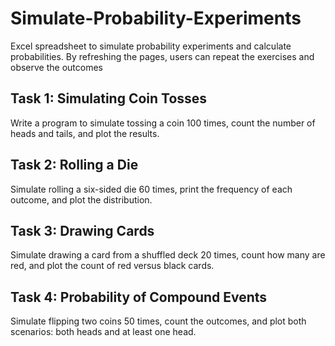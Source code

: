 # Simulate-Probability-Experiments
Excel spreadsheet to simulate probability experiments and calculate probabilities. By refreshing the pages, users can repeat the exercises and observe the outcomes

## Task 1: Simulating Coin Tosses

Write a program to simulate tossing a coin 100 times, count the number of heads and tails, and plot the results.

## Task 2: Rolling a Die

Simulate rolling a six-sided die 60 times, print the frequency of each outcome, and plot the distribution.

## Task 3: Drawing Cards

Simulate drawing a card from a shuffled deck 20 times, count how many are red, and plot the count of red versus black cards.

## Task 4: Probability of Compound Events

Simulate flipping two coins 50 times, count the outcomes, and plot both scenarios: both heads and at least one head.
